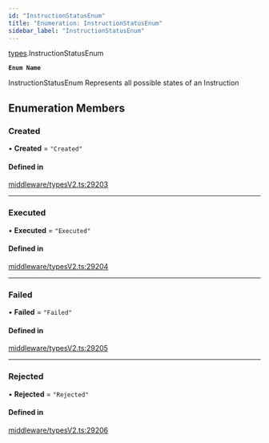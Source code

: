```yaml
---
id: "InstructionStatusEnum"
title: "Enumeration: InstructionStatusEnum"
sidebar_label: "InstructionStatusEnum"
---
```


[types](../../../modules/Types/Types.md).InstructionStatusEnum

**`Enum Name`**

 InstructionStatusEnum
 Represents all possible states of an Instruction

## Enumeration Members

### Created

• **Created** = ``"Created"``

#### Defined in

[middleware/typesV2.ts:29203](https://github.com/PolymeshAssociation/polymesh-sdk/blob/95e180d2/src/middleware/typesV2.ts#L29203)

___

### Executed

• **Executed** = ``"Executed"``

#### Defined in

[middleware/typesV2.ts:29204](https://github.com/PolymeshAssociation/polymesh-sdk/blob/95e180d2/src/middleware/typesV2.ts#L29204)

___

### Failed

• **Failed** = ``"Failed"``

#### Defined in

[middleware/typesV2.ts:29205](https://github.com/PolymeshAssociation/polymesh-sdk/blob/95e180d2/src/middleware/typesV2.ts#L29205)

___

### Rejected

• **Rejected** = ``"Rejected"``

#### Defined in

[middleware/typesV2.ts:29206](https://github.com/PolymeshAssociation/polymesh-sdk/blob/95e180d2/src/middleware/typesV2.ts#L29206)
